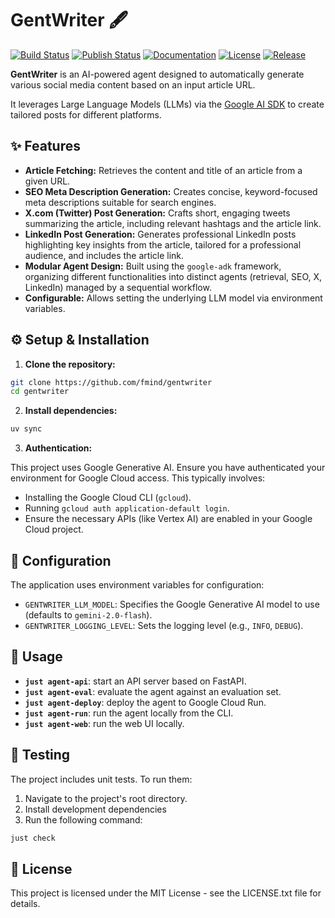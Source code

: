 # GentWriter 🖋️

[![Build Status](https://github.com/fmind/gentwriter/actions/workflows/check.yml/badge.svg)](https://github.com/fmind/gentwriter/actions/workflows/check.yml)
[![Publish Status](https://github.com/fmind/gentwriter/actions/workflows/publish.yml/badge.svg)](https://github.com/fmind/gentwriter/actions/workflows/publish.yml)
[![Documentation](https://img.shields.io/badge/documentation-available-brightgreen.svg)](https://fmind.github.io/gentwriter/)
[![License](https://img.shields.io/github/license/fmind/gentwriter)](https://github.com/fmind/gentwriter/blob/main/LICENSE.txt)
[![Release](https://img.shields.io/github/v/release/fmind/gentwriter)](https://github.com/fmind/gentwriter/releases)

**GentWriter** is an AI-powered agent designed to automatically generate various social media content based on an input article URL.

It leverages Large Language Models (LLMs) via the [Google AI SDK](https://google.github.io/adk-docs/) to create tailored posts for different platforms.

## ✨ Features

* **Article Fetching:** Retrieves the content and title of an article from a given URL.
* **SEO Meta Description Generation:** Creates concise, keyword-focused meta descriptions suitable for search engines.
* **X.com (Twitter) Post Generation:** Crafts short, engaging tweets summarizing the article, including relevant hashtags and the article link.
* **LinkedIn Post Generation:** Generates professional LinkedIn posts highlighting key insights from the article, tailored for a professional audience, and includes the article link.
* **Modular Agent Design:** Built using the `google-adk` framework, organizing different functionalities into distinct agents (retrieval, SEO, X, LinkedIn) managed by a sequential workflow.
* **Configurable:** Allows setting the underlying LLM model via environment variables.

## ⚙️ Setup & Installation

1.  **Clone the repository:**

```bash
git clone https://github.com/fmind/gentwriter
cd gentwriter
```

2.  **Install dependencies:**

```bash
uv sync
```

3.  **Authentication:**

This project uses Google Generative AI. Ensure you have authenticated your environment for Google Cloud access. This typically involves:
* Installing the Google Cloud CLI (`gcloud`).
* Running `gcloud auth application-default login`.
* Ensure the necessary APIs (like Vertex AI) are enabled in your Google Cloud project.

## 🔧 Configuration

The application uses environment variables for configuration:

- `GENTWRITER_LLM_MODEL`: Specifies the Google Generative AI model to use (defaults to `gemini-2.0-flash`).
- `GENTWRITER_LOGGING_LEVEL`: Sets the logging level (e.g., `INFO`, `DEBUG`).

## 🚀 Usage

- **`just agent-api`**: start an API server based on FastAPI.
- **`just agent-eval`**: evaluate the agent against an evaluation set.
- **`just agent-deploy`**: deploy the agent to Google Cloud Run.
- **`just agent-run`**: run the agent locally from the CLI.
- **`just agent-web`**: run the web UI locally.

## 🧪 Testing

The project includes unit tests. To run them:

1. Navigate to the project's root directory.
2. Install development dependencies
3. Run the following command:

```bash
just check
```

## 📄 License

This project is licensed under the MIT License - see the LICENSE.txt file for details.

